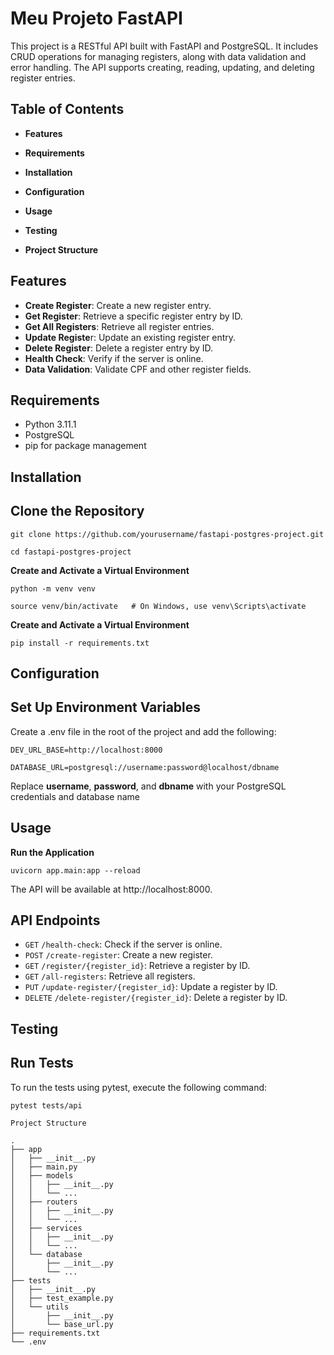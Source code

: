 # Meu Projeto FastAPI

This project is a RESTful API built with FastAPI and PostgreSQL. It includes CRUD operations for managing registers, along with data validation and error handling. The API supports creating, reading, updating, and deleting register entries.


## Table of Contents

- **Features**

- **Requirements**
- **Installation**
- **Configuration**
- **Usage**
- **Testing**
- **Project Structure**

## Features
- **Create Register**: Create a new register entry.
- **Get Register**: Retrieve a specific register entry by ID.
- **Get All Registers**: Retrieve all register entries.
- **Update Registe**r: Update an existing register entry.
- **Delete Register**: Delete a register entry by ID.
- **Health Check**: Verify if the server is online.
- **Data Validation**: Validate CPF and other register fields.

## Requirements
- Python 3.11.1
- PostgreSQL
- pip for package management

## Installation

## Clone the Repository

`git clone https://github.com/yourusername/fastapi-postgres-project.git`

`cd fastapi-postgres-project`

**Create and Activate a Virtual Environment**

`python -m venv venv`

`source venv/bin/activate   # On Windows, use venv\Scripts\activate`

**Create and Activate a Virtual Environment**

`pip install -r requirements.txt`


## **Configuration**

## **Set Up Environment Variables**

Create a .env file in the root of the project and add the following:

`DEV_URL_BASE=http://localhost:8000`


`DATABASE_URL=postgresql://username:password@localhost/dbname`


Replace **username**, **password**, and **dbname** with your PostgreSQL credentials and database name


## Usage

**Run the Application**

`uvicorn app.main:app --reload
`

The API will be available at http://localhost:8000.

## API Endpoints

- `GET` `/health-check`: Check if the server is online.
- `POST` `/create-register`: Create a new register.
- `GET` `/register/{register_id}`: Retrieve a register by ID.
- `GET` `/all-registers`: Retrieve all registers.
- `PUT` `/update-register/{register_id}`: Update a register by ID.
- `DELETE` `/delete-register/{register_id}`: Delete a register by ID.

## Testing

## Run Tests
To run the tests using pytest, execute the following command:


`pytest tests/api`

`Project Structure`

```
.
├── app
│   ├── __init__.py
│   ├── main.py
│   ├── models
│   │   ├── __init__.py
│   │   └── ...
│   ├── routers
│   │   ├── __init__.py
│   │   └── ...
│   ├── services
│   │   ├── __init__.py
│   │   └── ...
│   └── database
│       ├── __init__.py
│       └── ...
├── tests
│   ├── __init__.py
│   ├── test_example.py
│   └── utils
│       ├── __init__.py
│       └── base_url.py
├── requirements.txt
└── .env

